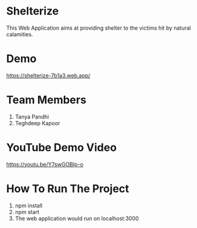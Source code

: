 # Shelterize
This Web Application aims at providing shelter to the victims hit by natural calamities.

# Demo
https://shelterize-7b1a3.web.app/

# Team Members
1. Tanya Pandhi
2. Teghdeep Kapoor

# YouTube Demo Video
https://youtu.be/Y7swGOBIp-o

# How To Run The Project
1. npm install
2. npm start 
3. The web application would run on localhost:3000
